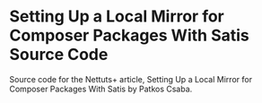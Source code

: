 # Setting Up a Local Mirror for Composer Packages With Satis Source Code

Source code for the Nettuts+ article, Setting Up a Local Mirror for Composer Packages With Satis by Patkos Csaba.